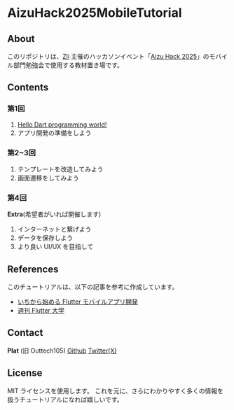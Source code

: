 # AizuHack2025MobileTutorial

## About

このリポジトリは、[Zli](https://zli.works) 主催のハッカソンイベント「[Aizu Hack 2025](https://2025.aizuhack.zli.works)」のモバイル部門勉強会で使用する教材置き場です。

## Contents

### 第1回
1. [Hello Dart programming world!](/ex1/content.md)
2. アプリ開発の準備をしよう

### 第2~3回

1. テンプレートを改造してみよう
2. 画面遷移をしてみよう

### 第4回
**Extra**(希望者がいれば開催します)

1. インターネットと繋げよう
2. データを保存しよう
3. より良い UI/UX を目指して

## References

このチュートリアルは、以下の記事を参考に作成しています。

- [いちから始める Flutter モバイルアプリ開発](https://zenn.dev/heyhey1028/books/flutter-basics)
- [週刊 Flutter 大学](https://blog.flutteruniv.com/)

## Contact

**Plat** (旧 Outtech105)
[Github](https://github.com/Outtech105k)
[Twitter(X)](https://x.com/105techno)

## License

MIT ライセンスを使用します。
これを元に、さらにわかりやすく多くの情報を扱うチュートリアルになれば嬉しいです。
